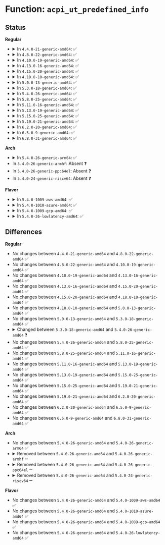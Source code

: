 # Function: <code>acpi_ut_predefined_info</code>

## Status
<b>Regular</b>
<ul>
<li>
<details>
<summary>In <code>4.4.0-21-generic-amd64</code>: ✅</summary>

```c
void acpi_ut_predefined_info(const char * module_name, u32 line_number, char * pathname, u8 node_flags, const char * format, void (anon))
```

```json
{
  "name": "acpi_ut_predefined_info",
  "collision_type": "Unique Global",
  "inline_type": "No",
  "funcs": [
    {
      "addr": 18446744071583725580,
      "name": "acpi_ut_predefined_info",
      "external": true,
      "loc": "drivers/acpi/acpica/uterror.c:118",
      "file": "drivers/acpi/acpica/uterror.c",
      "inline": "seen, unknown",
      "caller_inline": [],
      "caller_func": [
        "drivers/acpi/acpica/nsarguments.c:acpi_ns_check_argument_count"
      ]
    }
  ],
  "symbols": [
    {
      "addr": 18446744071583725580,
      "name": "acpi_ut_predefined_info",
      "section": ".text",
      "bind": "STB_GLOBAL",
      "size": 168
    }
  ]
}
```
</details>
</li>
<li>
<details>
<summary>In <code>4.8.0-22-generic-amd64</code>: ✅</summary>

```c
void acpi_ut_predefined_info(const char * module_name, u32 line_number, char * pathname, u8 node_flags, const char * format, void (anon))
```

```json
{
  "name": "acpi_ut_predefined_info",
  "collision_type": "Unique Global",
  "inline_type": "No",
  "funcs": [
    {
      "addr": 18446744071584050060,
      "name": "acpi_ut_predefined_info",
      "external": true,
      "loc": "drivers/acpi/acpica/uterror.c:118",
      "file": "drivers/acpi/acpica/uterror.c",
      "inline": "seen, unknown",
      "caller_inline": [],
      "caller_func": [
        "drivers/acpi/acpica/nsarguments.c:acpi_ns_check_argument_count"
      ]
    }
  ],
  "symbols": [
    {
      "addr": 18446744071584050060,
      "name": "acpi_ut_predefined_info",
      "section": ".text",
      "bind": "STB_GLOBAL",
      "size": 168
    }
  ]
}
```
</details>
</li>
<li>
<details>
<summary>In <code>4.10.0-19-generic-amd64</code>: ✅</summary>

```c
void acpi_ut_predefined_info(const char * module_name, u32 line_number, char * pathname, u8 node_flags, const char * format, void (anon))
```

```json
{
  "name": "acpi_ut_predefined_info",
  "collision_type": "Unique Global",
  "inline_type": "No",
  "funcs": [
    {
      "addr": 18446744071584192335,
      "name": "acpi_ut_predefined_info",
      "external": true,
      "loc": "drivers/acpi/acpica/uterror.c:118",
      "file": "drivers/acpi/acpica/uterror.c",
      "inline": "seen, unknown",
      "caller_inline": [],
      "caller_func": [
        "drivers/acpi/acpica/nsarguments.c:acpi_ns_check_argument_count"
      ]
    }
  ],
  "symbols": [
    {
      "addr": 18446744071584192335,
      "name": "acpi_ut_predefined_info",
      "section": ".text",
      "bind": "STB_GLOBAL",
      "size": 168
    }
  ]
}
```
</details>
</li>
<li>
<details>
<summary>In <code>4.13.0-16-generic-amd64</code>: ✅</summary>

```c
void acpi_ut_predefined_info(const char * module_name, u32 line_number, char * pathname, u8 node_flags, const char * format, void (anon))
```

```json
{
  "name": "acpi_ut_predefined_info",
  "collision_type": "Unique Global",
  "inline_type": "No",
  "funcs": [
    {
      "addr": 18446744071584259967,
      "name": "acpi_ut_predefined_info",
      "external": true,
      "loc": "drivers/acpi/acpica/uterror.c:118",
      "file": "drivers/acpi/acpica/uterror.c",
      "inline": "seen, unknown",
      "caller_inline": [],
      "caller_func": [
        "drivers/acpi/acpica/nsarguments.c:acpi_ns_check_argument_count"
      ]
    }
  ],
  "symbols": [
    {
      "addr": 18446744071584259967,
      "name": "acpi_ut_predefined_info",
      "section": ".text",
      "bind": "STB_GLOBAL",
      "size": 168
    }
  ]
}
```
</details>
</li>
<li>
<details>
<summary>In <code>4.15.0-20-generic-amd64</code>: ✅</summary>

```c
void acpi_ut_predefined_info(const char * module_name, u32 line_number, char * pathname, u8 node_flags, const char * format, void (anon))
```

```json
{
  "name": "acpi_ut_predefined_info",
  "collision_type": "Unique Global",
  "inline_type": "No",
  "funcs": [
    {
      "addr": 18446744071584624687,
      "name": "acpi_ut_predefined_info",
      "external": true,
      "loc": "drivers/acpi/acpica/uterror.c:118",
      "file": "drivers/acpi/acpica/uterror.c",
      "inline": "seen, unknown",
      "caller_inline": [],
      "caller_func": [
        "drivers/acpi/acpica/nsarguments.c:acpi_ns_check_argument_count"
      ]
    }
  ],
  "symbols": [
    {
      "addr": 18446744071584624687,
      "name": "acpi_ut_predefined_info",
      "section": ".text",
      "bind": "STB_GLOBAL",
      "size": 168
    }
  ]
}
```
</details>
</li>
<li>
<details>
<summary>In <code>4.18.0-10-generic-amd64</code>: ✅</summary>

```c
void acpi_ut_predefined_info(const char * module_name, u32 line_number, char * pathname, u8 node_flags, const char * format, void (anon))
```

```json
{
  "name": "acpi_ut_predefined_info",
  "collision_type": "Unique Global",
  "inline_type": "No",
  "funcs": [
    {
      "addr": 18446744071584850409,
      "name": "acpi_ut_predefined_info",
      "external": true,
      "loc": "drivers/acpi/acpica/uterror.c:82",
      "file": "drivers/acpi/acpica/uterror.c",
      "inline": "seen, unknown",
      "caller_inline": [],
      "caller_func": [
        "drivers/acpi/acpica/nsarguments.c:acpi_ns_check_argument_count"
      ]
    }
  ],
  "symbols": [
    {
      "addr": 18446744071584850409,
      "name": "acpi_ut_predefined_info",
      "section": ".text",
      "bind": "STB_GLOBAL",
      "size": 164
    }
  ]
}
```
</details>
</li>
<li>
<details>
<summary>In <code>5.0.0-13-generic-amd64</code>: ✅</summary>

```c
void acpi_ut_predefined_info(const char * module_name, u32 line_number, char * pathname, u8 node_flags, const char * format, void (anon))
```

```json
{
  "name": "acpi_ut_predefined_info",
  "collision_type": "Unique Global",
  "inline_type": "No",
  "funcs": [
    {
      "addr": 18446744071584953923,
      "name": "acpi_ut_predefined_info",
      "external": true,
      "loc": "drivers/acpi/acpica/uterror.c:82",
      "file": "drivers/acpi/acpica/uterror.c",
      "inline": "seen, unknown",
      "caller_inline": [],
      "caller_func": [
        "drivers/acpi/acpica/nsarguments.c:acpi_ns_check_argument_count"
      ]
    }
  ],
  "symbols": [
    {
      "addr": 18446744071584953923,
      "name": "acpi_ut_predefined_info",
      "section": ".text",
      "bind": "STB_GLOBAL",
      "size": 164
    }
  ]
}
```
</details>
</li>
<li>
<details>
<summary>In <code>5.3.0-18-generic-amd64</code>: ✅</summary>

```c
void acpi_ut_predefined_info(const char * module_name, u32 line_number, char * pathname, u8 node_flags, const char * format, void (anon))
```

```json
{
  "name": "acpi_ut_predefined_info",
  "collision_type": "Unique Global",
  "inline_type": "No",
  "funcs": [
    {
      "addr": 18446744071585157060,
      "name": "acpi_ut_predefined_info",
      "external": true,
      "loc": "drivers/acpi/acpica/uterror.c:82",
      "file": "drivers/acpi/acpica/uterror.c",
      "inline": "seen, unknown",
      "caller_inline": [],
      "caller_func": [
        "drivers/acpi/acpica/nsarguments.c:acpi_ns_check_argument_count"
      ]
    }
  ],
  "symbols": [
    {
      "addr": 18446744071585157060,
      "name": "acpi_ut_predefined_info",
      "section": ".text",
      "bind": "STB_GLOBAL",
      "size": 162
    }
  ]
}
```
</details>
</li>
<li>
<details>
<summary>In <code>5.4.0-26-generic-amd64</code>: ✅</summary>

```c
void acpi_ut_predefined_info(const char * module_name, u32 line_number, char * pathname, u16 node_flags, const char * format, void (anon))
```

```json
{
  "name": "acpi_ut_predefined_info",
  "collision_type": "Unique Global",
  "inline_type": "No",
  "funcs": [
    {
      "addr": 18446744071585293422,
      "name": "acpi_ut_predefined_info",
      "external": true,
      "loc": "drivers/acpi/acpica/uterror.c:82",
      "file": "drivers/acpi/acpica/uterror.c",
      "inline": "seen, unknown",
      "caller_inline": [],
      "caller_func": [
        "drivers/acpi/acpica/nsarguments.c:acpi_ns_check_argument_count"
      ]
    }
  ],
  "symbols": [
    {
      "addr": 18446744071585293422,
      "name": "acpi_ut_predefined_info",
      "section": ".text",
      "bind": "STB_GLOBAL",
      "size": 162
    }
  ]
}
```
</details>
</li>
<li>
<details>
<summary>In <code>5.8.0-25-generic-amd64</code>: ✅</summary>

```c
void acpi_ut_predefined_info(const char * module_name, u32 line_number, char * pathname, u16 node_flags, const char * format, void (anon))
```

```json
{
  "name": "acpi_ut_predefined_info",
  "collision_type": "Unique Global",
  "inline_type": "No",
  "funcs": [
    {
      "addr": 18446744071585999902,
      "name": "acpi_ut_predefined_info",
      "external": true,
      "loc": "drivers/acpi/acpica/uterror.c:82",
      "file": "drivers/acpi/acpica/uterror.c",
      "inline": "seen, unknown",
      "caller_inline": [],
      "caller_func": [
        "drivers/acpi/acpica/nsarguments.c:acpi_ns_check_argument_count"
      ]
    }
  ],
  "symbols": [
    {
      "addr": 18446744071585999902,
      "name": "acpi_ut_predefined_info",
      "section": ".text",
      "bind": "STB_GLOBAL",
      "size": 162
    }
  ]
}
```
</details>
</li>
<li>
<details>
<summary>In <code>5.11.0-16-generic-amd64</code>: ✅</summary>

```c
void acpi_ut_predefined_info(const char * module_name, u32 line_number, char * pathname, u16 node_flags, const char * format, void (anon))
```

```json
{
  "name": "acpi_ut_predefined_info",
  "collision_type": "Unique Global",
  "inline_type": "No",
  "funcs": [
    {
      "addr": 18446744071586122748,
      "name": "acpi_ut_predefined_info",
      "external": true,
      "loc": "drivers/acpi/acpica/uterror.c:82",
      "file": "drivers/acpi/acpica/uterror.c",
      "inline": "seen, unknown",
      "caller_inline": [],
      "caller_func": [
        "drivers/acpi/acpica/nsarguments.c:acpi_ns_check_argument_count"
      ]
    }
  ],
  "symbols": [
    {
      "addr": 18446744071586122748,
      "name": "acpi_ut_predefined_info",
      "section": ".text",
      "bind": "STB_GLOBAL",
      "size": 162
    }
  ]
}
```
</details>
</li>
<li>
<details>
<summary>In <code>5.13.0-19-generic-amd64</code>: ✅</summary>

```c
void acpi_ut_predefined_info(const char * module_name, u32 line_number, char * pathname, u16 node_flags, const char * format, void (anon))
```

```json
{
  "name": "acpi_ut_predefined_info",
  "collision_type": "Unique Global",
  "inline_type": "No",
  "funcs": [
    {
      "addr": 18446744071585999526,
      "name": "acpi_ut_predefined_info",
      "external": true,
      "loc": "drivers/acpi/acpica/uterror.c:82",
      "file": "drivers/acpi/acpica/uterror.c",
      "inline": "seen, unknown",
      "caller_inline": [],
      "caller_func": [
        "drivers/acpi/acpica/nsarguments.c:acpi_ns_check_argument_count"
      ]
    }
  ],
  "symbols": [
    {
      "addr": 18446744071585999526,
      "name": "acpi_ut_predefined_info",
      "section": ".text",
      "bind": "STB_GLOBAL",
      "size": 162
    }
  ]
}
```
</details>
</li>
<li>
<details>
<summary>In <code>5.15.0-25-generic-amd64</code>: ✅</summary>

```c
void acpi_ut_predefined_info(const char * module_name, u32 line_number, char * pathname, u16 node_flags, const char * format, void (anon))
```

```json
{
  "name": "acpi_ut_predefined_info",
  "collision_type": "Unique Global",
  "inline_type": "No",
  "funcs": [
    {
      "addr": 18446744071586489066,
      "name": "acpi_ut_predefined_info",
      "external": true,
      "loc": "drivers/acpi/acpica/uterror.c:82",
      "file": "drivers/acpi/acpica/uterror.c",
      "inline": "seen, unknown",
      "caller_inline": [],
      "caller_func": [
        "drivers/acpi/acpica/nsarguments.c:acpi_ns_check_argument_count"
      ]
    }
  ],
  "symbols": [
    {
      "addr": 18446744071586489066,
      "name": "acpi_ut_predefined_info",
      "section": ".text",
      "bind": "STB_GLOBAL",
      "size": 162
    }
  ]
}
```
</details>
</li>
<li>
<details>
<summary>In <code>5.19.0-21-generic-amd64</code>: ✅</summary>

```c
void acpi_ut_predefined_info(const char * module_name, u32 line_number, char * pathname, u16 node_flags, const char * format, void (anon))
```

```json
{
  "name": "acpi_ut_predefined_info",
  "collision_type": "Unique Global",
  "inline_type": "No",
  "funcs": [
    {
      "addr": 18446744071587743511,
      "name": "acpi_ut_predefined_info",
      "external": true,
      "loc": "drivers/acpi/acpica/uterror.c:82",
      "file": "drivers/acpi/acpica/uterror.c",
      "inline": "seen, unknown",
      "caller_inline": [],
      "caller_func": [
        "drivers/acpi/acpica/nsarguments.c:acpi_ns_check_argument_count"
      ]
    }
  ],
  "symbols": [
    {
      "addr": 18446744071587743511,
      "name": "acpi_ut_predefined_info",
      "section": ".text",
      "bind": "STB_GLOBAL",
      "size": 199
    }
  ]
}
```
</details>
</li>
<li>
<details>
<summary>In <code>6.2.0-20-generic-amd64</code>: ✅</summary>

```c
void acpi_ut_predefined_info(const char * module_name, u32 line_number, char * pathname, u16 node_flags, const char * format, void (anon))
```

```json
{
  "name": "acpi_ut_predefined_info",
  "collision_type": "Unique Global",
  "inline_type": "No",
  "funcs": [
    {
      "addr": 18446744071589067952,
      "name": "acpi_ut_predefined_info",
      "external": true,
      "loc": "drivers/acpi/acpica/uterror.c:82",
      "file": "drivers/acpi/acpica/uterror.c",
      "inline": "seen, unknown",
      "caller_inline": [],
      "caller_func": [
        "drivers/acpi/acpica/nsarguments.c:acpi_ns_check_argument_count",
        "drivers/acpi/acpica/nsarguments.c:acpi_ns_check_argument_count",
        "drivers/acpi/acpica/nsarguments.c:acpi_ns_check_argument_count"
      ]
    }
  ],
  "symbols": [
    {
      "addr": 18446744071589067952,
      "name": "acpi_ut_predefined_info",
      "section": ".text",
      "bind": "STB_GLOBAL",
      "size": 204
    }
  ]
}
```
</details>
</li>
<li>
<details>
<summary>In <code>6.5.0-9-generic-amd64</code>: ✅</summary>

```c
void acpi_ut_predefined_info(const char * module_name, u32 line_number, char * pathname, u16 node_flags, const char * format, void (anon))
```

```json
{
  "name": "acpi_ut_predefined_info",
  "collision_type": "Unique Global",
  "inline_type": "No",
  "funcs": [
    {
      "addr": 18446744071589359280,
      "name": "acpi_ut_predefined_info",
      "external": true,
      "loc": "drivers/acpi/acpica/uterror.c:82",
      "file": "drivers/acpi/acpica/uterror.c",
      "inline": "seen, unknown",
      "caller_inline": [],
      "caller_func": [
        "drivers/acpi/acpica/nsarguments.c:acpi_ns_check_argument_count",
        "drivers/acpi/acpica/nsarguments.c:acpi_ns_check_argument_count",
        "drivers/acpi/acpica/nsarguments.c:acpi_ns_check_argument_count"
      ]
    }
  ],
  "symbols": [
    {
      "addr": 18446744071589359280,
      "name": "acpi_ut_predefined_info",
      "section": ".text",
      "bind": "STB_GLOBAL",
      "size": 204
    }
  ]
}
```
</details>
</li>
<li>
<details>
<summary>In <code>6.8.0-31-generic-amd64</code>: ✅</summary>

```c
void acpi_ut_predefined_info(const char * module_name, u32 line_number, char * pathname, u16 node_flags, const char * format, void (anon))
```

```json
{
  "name": "acpi_ut_predefined_info",
  "collision_type": "Unique Global",
  "inline_type": "No",
  "funcs": [
    {
      "addr": 18446744071589666128,
      "name": "acpi_ut_predefined_info",
      "external": true,
      "loc": "drivers/acpi/acpica/uterror.c:82",
      "file": "drivers/acpi/acpica/uterror.c",
      "inline": "seen, unknown",
      "caller_inline": [],
      "caller_func": [
        "drivers/acpi/acpica/nsarguments.c:acpi_ns_check_argument_count",
        "drivers/acpi/acpica/nsarguments.c:acpi_ns_check_argument_count",
        "drivers/acpi/acpica/nsarguments.c:acpi_ns_check_argument_count"
      ]
    }
  ],
  "symbols": [
    {
      "addr": 18446744071589666128,
      "name": "acpi_ut_predefined_info",
      "section": ".text",
      "bind": "STB_GLOBAL",
      "size": 204
    }
  ]
}
```
</details>
</li>
</ul>
<b>Arch</b>
<ul>
<li>
<details>
<summary>In <code>5.4.0-26-generic-arm64</code>: ✅</summary>

```c
void acpi_ut_predefined_info(const char * module_name, u32 line_number, char * pathname, u16 node_flags, const char * format, void (anon))
```

```json
{
  "name": "acpi_ut_predefined_info",
  "collision_type": "Unique Global",
  "inline_type": "No",
  "funcs": [
    {
      "addr": 18446603336497608900,
      "name": "acpi_ut_predefined_info",
      "external": true,
      "loc": "drivers/acpi/acpica/uterror.c:82",
      "file": "drivers/acpi/acpica/uterror.c",
      "inline": "seen, unknown",
      "caller_inline": [],
      "caller_func": [
        "drivers/acpi/acpica/nsarguments.c:acpi_ns_check_argument_count",
        "drivers/acpi/acpica/nsarguments.c:acpi_ns_check_argument_count"
      ]
    }
  ],
  "symbols": [
    {
      "addr": 18446603336497608900,
      "name": "acpi_ut_predefined_info",
      "section": ".text",
      "bind": "STB_GLOBAL",
      "size": 224
    }
  ]
}
```
</details>
</li>
<li>
In <code>5.4.0-26-generic-armhf</code>: Absent ❓
</li>
<li>
In <code>5.4.0-26-generic-ppc64el</code>: Absent ❓
</li>
<li>
In <code>5.4.0-24-generic-riscv64</code>: Absent ❓
</li>
</ul>
<b>Flavor</b>
<ul>
<li>
<details>
<summary>In <code>5.4.0-1009-aws-amd64</code>: ✅</summary>

```c
void acpi_ut_predefined_info(const char * module_name, u32 line_number, char * pathname, u16 node_flags, const char * format, void (anon))
```

```json
{
  "name": "acpi_ut_predefined_info",
  "collision_type": "Unique Global",
  "inline_type": "No",
  "funcs": [
    {
      "addr": 18446744071585131728,
      "name": "acpi_ut_predefined_info",
      "external": true,
      "loc": "drivers/acpi/acpica/uterror.c:82",
      "file": "drivers/acpi/acpica/uterror.c",
      "inline": "seen, unknown",
      "caller_inline": [],
      "caller_func": [
        "drivers/acpi/acpica/nsarguments.c:acpi_ns_check_argument_count"
      ]
    }
  ],
  "symbols": [
    {
      "addr": 18446744071585131728,
      "name": "acpi_ut_predefined_info",
      "section": ".text",
      "bind": "STB_GLOBAL",
      "size": 162
    }
  ]
}
```
</details>
</li>
<li>
<details>
<summary>In <code>5.4.0-1010-azure-amd64</code>: ✅</summary>

```c
void acpi_ut_predefined_info(const char * module_name, u32 line_number, char * pathname, u16 node_flags, const char * format, void (anon))
```

```json
{
  "name": "acpi_ut_predefined_info",
  "collision_type": "Unique Global",
  "inline_type": "No",
  "funcs": [
    {
      "addr": 18446744071585046983,
      "name": "acpi_ut_predefined_info",
      "external": true,
      "loc": "drivers/acpi/acpica/uterror.c:82",
      "file": "drivers/acpi/acpica/uterror.c",
      "inline": "seen, unknown",
      "caller_inline": [],
      "caller_func": [
        "drivers/acpi/acpica/nsarguments.c:acpi_ns_check_argument_count"
      ]
    }
  ],
  "symbols": [
    {
      "addr": 18446744071585046983,
      "name": "acpi_ut_predefined_info",
      "section": ".text",
      "bind": "STB_GLOBAL",
      "size": 162
    }
  ]
}
```
</details>
</li>
<li>
<details>
<summary>In <code>5.4.0-1009-gcp-amd64</code>: ✅</summary>

```c
void acpi_ut_predefined_info(const char * module_name, u32 line_number, char * pathname, u16 node_flags, const char * format, void (anon))
```

```json
{
  "name": "acpi_ut_predefined_info",
  "collision_type": "Unique Global",
  "inline_type": "No",
  "funcs": [
    {
      "addr": 18446744071585245006,
      "name": "acpi_ut_predefined_info",
      "external": true,
      "loc": "drivers/acpi/acpica/uterror.c:82",
      "file": "drivers/acpi/acpica/uterror.c",
      "inline": "seen, unknown",
      "caller_inline": [],
      "caller_func": [
        "drivers/acpi/acpica/nsarguments.c:acpi_ns_check_argument_count"
      ]
    }
  ],
  "symbols": [
    {
      "addr": 18446744071585245006,
      "name": "acpi_ut_predefined_info",
      "section": ".text",
      "bind": "STB_GLOBAL",
      "size": 162
    }
  ]
}
```
</details>
</li>
<li>
<details>
<summary>In <code>5.4.0-26-lowlatency-amd64</code>: ✅</summary>

```c
void acpi_ut_predefined_info(const char * module_name, u32 line_number, char * pathname, u16 node_flags, const char * format, void (anon))
```

```json
{
  "name": "acpi_ut_predefined_info",
  "collision_type": "Unique Global",
  "inline_type": "No",
  "funcs": [
    {
      "addr": 18446744071585351166,
      "name": "acpi_ut_predefined_info",
      "external": true,
      "loc": "drivers/acpi/acpica/uterror.c:82",
      "file": "drivers/acpi/acpica/uterror.c",
      "inline": "seen, unknown",
      "caller_inline": [],
      "caller_func": [
        "drivers/acpi/acpica/nsarguments.c:acpi_ns_check_argument_count"
      ]
    }
  ],
  "symbols": [
    {
      "addr": 18446744071585351166,
      "name": "acpi_ut_predefined_info",
      "section": ".text",
      "bind": "STB_GLOBAL",
      "size": 162
    }
  ]
}
```
</details>
</li>
</ul>

## Differences
<b>Regular</b>
<ul>
<li>
No changes between <code>4.4.0-21-generic-amd64</code> and <code>4.8.0-22-generic-amd64</code> ✅
</li>
<li>
No changes between <code>4.8.0-22-generic-amd64</code> and <code>4.10.0-19-generic-amd64</code> ✅
</li>
<li>
No changes between <code>4.10.0-19-generic-amd64</code> and <code>4.13.0-16-generic-amd64</code> ✅
</li>
<li>
No changes between <code>4.13.0-16-generic-amd64</code> and <code>4.15.0-20-generic-amd64</code> ✅
</li>
<li>
No changes between <code>4.15.0-20-generic-amd64</code> and <code>4.18.0-10-generic-amd64</code> ✅
</li>
<li>
No changes between <code>4.18.0-10-generic-amd64</code> and <code>5.0.0-13-generic-amd64</code> ✅
</li>
<li>
No changes between <code>5.0.0-13-generic-amd64</code> and <code>5.3.0-18-generic-amd64</code> ✅
</li>
<li>
<details>
<summary>Changed between <code>5.3.0-18-generic-amd64</code> and <code>5.4.0-26-generic-amd64</code> ❓</summary>
<ul>
<li>
<b>Param type changed. </b>
<code>u8 node_flags</code> ➡️ <code>u16 node_flags</code>
</li>
</ul>
</details>
</li>
<li>
No changes between <code>5.4.0-26-generic-amd64</code> and <code>5.8.0-25-generic-amd64</code> ✅
</li>
<li>
No changes between <code>5.8.0-25-generic-amd64</code> and <code>5.11.0-16-generic-amd64</code> ✅
</li>
<li>
No changes between <code>5.11.0-16-generic-amd64</code> and <code>5.13.0-19-generic-amd64</code> ✅
</li>
<li>
No changes between <code>5.13.0-19-generic-amd64</code> and <code>5.15.0-25-generic-amd64</code> ✅
</li>
<li>
No changes between <code>5.15.0-25-generic-amd64</code> and <code>5.19.0-21-generic-amd64</code> ✅
</li>
<li>
No changes between <code>5.19.0-21-generic-amd64</code> and <code>6.2.0-20-generic-amd64</code> ✅
</li>
<li>
No changes between <code>6.2.0-20-generic-amd64</code> and <code>6.5.0-9-generic-amd64</code> ✅
</li>
<li>
No changes between <code>6.5.0-9-generic-amd64</code> and <code>6.8.0-31-generic-amd64</code> ✅
</li>
</ul>
<b>Arch</b>
<ul>
<li>
No changes between <code>5.4.0-26-generic-amd64</code> and <code>5.4.0-26-generic-arm64</code> ✅
</li>
<li>
<details>
<summary>Removed between <code>5.4.0-26-generic-amd64</code> and <code>5.4.0-26-generic-armhf</code> ➖</summary>

```c
void acpi_ut_predefined_info(const char * module_name, u32 line_number, char * pathname, u16 node_flags, const char * format, void (anon))
```
</details>
</li>
<li>
<details>
<summary>Removed between <code>5.4.0-26-generic-amd64</code> and <code>5.4.0-26-generic-ppc64el</code> ➖</summary>

```c
void acpi_ut_predefined_info(const char * module_name, u32 line_number, char * pathname, u16 node_flags, const char * format, void (anon))
```
</details>
</li>
<li>
<details>
<summary>Removed between <code>5.4.0-26-generic-amd64</code> and <code>5.4.0-24-generic-riscv64</code> ➖</summary>

```c
void acpi_ut_predefined_info(const char * module_name, u32 line_number, char * pathname, u16 node_flags, const char * format, void (anon))
```
</details>
</li>
</ul>
<b>Flavor</b>
<ul>
<li>
No changes between <code>5.4.0-26-generic-amd64</code> and <code>5.4.0-1009-aws-amd64</code> ✅
</li>
<li>
No changes between <code>5.4.0-26-generic-amd64</code> and <code>5.4.0-1010-azure-amd64</code> ✅
</li>
<li>
No changes between <code>5.4.0-26-generic-amd64</code> and <code>5.4.0-1009-gcp-amd64</code> ✅
</li>
<li>
No changes between <code>5.4.0-26-generic-amd64</code> and <code>5.4.0-26-lowlatency-amd64</code> ✅
</li>
</ul>

